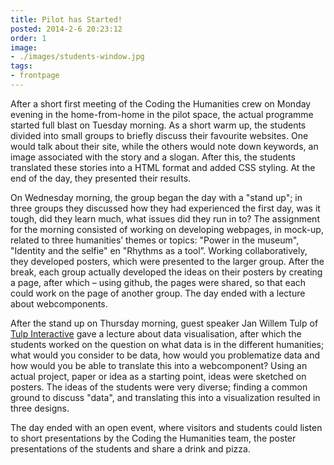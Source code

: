 ```yaml
---
title: Pilot has Started!
posted: 2014-2-6 20:23:12 
order: 1
image: 
- ./images/students-window.jpg
tags: 
- frontpage
---
```

After a short first meeting of the Coding the Humanities crew on Monday evening in the home-from-home in the pilot space, the actual programme started full blast on Tuesday morning. As a short warm up, the students divided into small groups to briefly discuss their favourite websites. One would talk about their site, while the others would note down keywords, an image associated with the story and a slogan. After this, the students translated these stories into a HTML format  and added CSS styling. At the end of the day, they presented their results.

On Wednesday morning, the group began the day with a "stand up"; in three groups they discussed how they had experienced the first day, was it tough, did they learn much, what issues did they run in to? The assignment for the morning consisted of working on developing webpages, in mock-up, related to three humanities’ themes or topics: "Power in the museum", "Identity and the selfie" en "Rhythms as a tool”. Working collaboratively, they developed posters, which were presented to the larger group. After the break, each group actually developed the ideas on their posters by creating a page, after which – using github, the pages were shared, so that each could work on the page of another group. The day ended with a lecture about webcomponents.

After the stand up on Thursday morning, guest speaker Jan Willem Tulp of [Tulp Interactive](http://tulpinteractive.com/) gave a lecture about data visualisation, after which the students worked on the question on what data is in the different humanities; what would you consider to be data, how would you problematize data and how would you be able to translate this into a webcomponent? Using an actual project, paper or idea as a starting point, ideas were sketched on posters. The ideas of the students were very diverse; finding a common ground to discuss "data", and translating this into a visualization resulted in three designs.

The day ended with an open event, where visitors and students could listen to short presentations by the Coding the Humanities team, the poster presentations of the students and share a drink and pizza.
